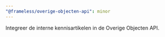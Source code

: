 ```yaml
---
"@frameless/overige-objecten-api": minor
---
```


Integreer de interne kennisartikelen in de Overige Objecten API.
